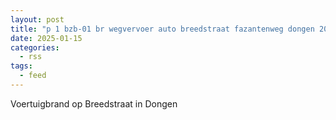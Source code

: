 ```yaml
---
layout: post
title: "p 1 bzb-01 br wegvervoer auto breedstraat fazantenweg dongen 207331"
date: 2025-01-15
categories: 
  - rss
tags: 
  - feed
---
```


Voertuigbrand op Breedstraat in Dongen

